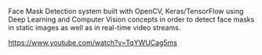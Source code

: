 Face Mask Detection system built with OpenCV, Keras/TensorFlow using Deep Learning and Computer Vision concepts in order to detect face masks in static images as well as in real-time video streams.


https://www.youtube.com/watch?v=TqYWUCag5ms
